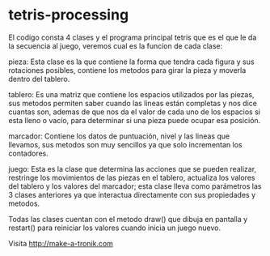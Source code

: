 # tetris-processing

El codigo consta 4 clases y el programa principal tetris que es el que le da la secuencia al juego, veremos cual es la funcion de cada clase:

pieza: Esta clase es la que contiene la forma que tendra cada figura y sus rotaciones posibles, contiene los metodos para girar la pieza y moverla dentro del tablero.

tablero: Es una matriz que contiene los espacios utilizados por las piezas, sus metodos permiten saber cuando las lineas están completas y nos dice cuantas son, ademas de que nos da el valor de cada uno de los espacios si esta lleno o vacío, para determinar si una pieza puede ocupar esa posición.

marcador: Contiene los datos de puntuación, nivel y las lineas que llevamos, sus metodos son muy sencillos ya que solo incrementan los contadores.

juego: Esta es la clase que determina las acciones que se pueden realizar, restringe los movimientos de las piezas en el tablero, actualiza los valores del tablero y los valores del marcador; esta clase lleva como parámetros las 3 clases anteriores ya que interactua directamente con sus propiedades y metodos.

Todas las clases cuentan con el metodo draw() que dibuja en pantalla y restart() para reiniciar los valores cuando inicia un juego nuevo.

Visita http://make-a-tronik.com

